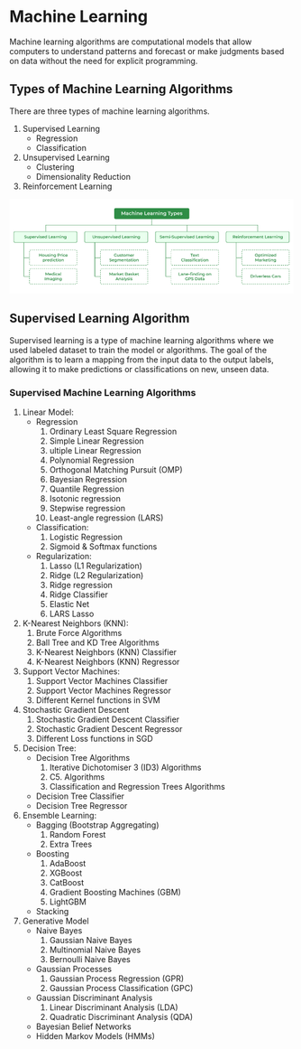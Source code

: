 # Machine Learning

Machine learning algorithms are computational models that allow computers to understand patterns and forecast or make judgments based on data without the need for explicit programming.

## Types of Machine Learning Algorithms
There are three types of machine learning algorithms.

1. Supervised Learning
    - Regression
    - Classification
2. Unsupervised Learning
    - Clustering
    - Dimensionality Reduction
3. Reinforcement Learning

![machine learning](image.png)

## Supervised Learning Algorithm

Supervised learning is a type of machine learning algorithms where we used labeled dataset to train the model or algorithms. The goal of the algorithm is to learn a mapping from the input data to the output labels, allowing it to make predictions or classifications on new, unseen data.

### Supervised Machine Learning Algorithms

1. Linear Model:
    - Regression
        1. Ordinary Least Square Regression
        2. Simple Linear Regression
        3. ultiple Linear Regression
        4. Polynomial Regression
        5. Orthogonal Matching Pursuit (OMP)
        5. Bayesian Regression
        6. Quantile Regression
        7. Isotonic regression
        8. Stepwise regression
        9. Least-angle regression (LARS)
    - Classification:
        1. Logistic Regression
        2. Sigmoid & Softmax functions
    - Regularization:
        1. Lasso (L1 Regularization)
        2. Ridge (L2 Regularization)
        3. Ridge regression
        4. Ridge Classifier
        5. Elastic Net
        6. LARS Lasso
2. K-Nearest Neighbors (KNN):
    1. Brute Force Algorithms
    2. Ball Tree and KD Tree Algorithms
    3. K-Nearest Neighbors (KNN) Classifier
    4. K-Nearest Neighbors (KNN) Regressor
3. Support Vector Machines:
    1. Support Vector Machines Classifier
    1. Support Vector Machines Regressor
    1. Different Kernel functions in SVM
4. Stochastic Gradient Descent
    1. Stochastic Gradient Descent Classifier
    2. Stochastic Gradient Descent Regressor 
    3. Different Loss functions in SGD
5. Decision Tree:
    - Decision Tree Algorithms
        1. Iterative Dichotomiser 3 (ID3) Algorithms
        2. C5. Algorithms
        3. Classification and Regression Trees Algorithms
    - Decision Tree Classifier
    - Decision Tree Regressor
6. Ensemble Learning:
    - Bagging (Bootstrap Aggregating)
        1. Random Forest
        2. Extra Trees
    - Boosting
        1. AdaBoost
        2. XGBoost
        3. CatBoost
        4. Gradient Boosting Machines (GBM)
        5. LightGBM
    - Stacking
7. Generative Model
    - Naive Bayes
        1. Gaussian Naive Bayes
        2. Multinomial Naive Bayes
        3. Bernoulli Naive Bayes
    - Gaussian Processes
        1. Gaussian Process Regression (GPR)
        2. Gaussian Process Classification (GPC)
    - Gaussian Discriminant Analysis
        1. Linear Discriminant Analysis (LDA)
        2. Quadratic Discriminant Analysis (QDA)
    - Bayesian Belief Networks
    - Hidden Markov Models (HMMs)
